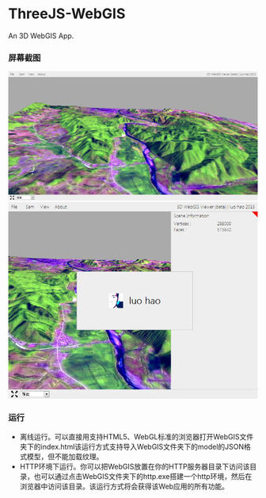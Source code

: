 # ThreeJS-WebGIS
An 3D WebGIS App.

<div>
	<h3>屏幕截图</h3>
	<img src="./screenshot/showterrain.jpg"></img>
	<img src="./screenshot/responsive.jpg"></img>
</div>

<div>
	<h3>运行</h3>
	<ul>
		<li>
		离线运行。可以直接用支持HTML5、WebGL标准的浏览器打开WebGIS文件夹下的index.html该运行方式支持导入WebGIS文件夹下的model的JSON格式模型，但不能加载纹理。
		</li>
		<li>HTTP环境下运行。你可以把WebGIS放置在你的HTTP服务器目录下访问该目录，也可以通过点击WebGIS文件夹下的http.exe搭建一个http环境，然后在浏览器中访问该目录。该运行方式将会获得该Web应用的所有功能。
		</li>
	</ul>

</div>